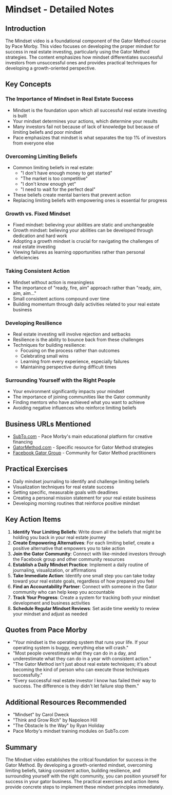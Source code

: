 # Mindset - Detailed Notes

## Introduction
The Mindset video is a foundational component of the Gator Method course by Pace Morby. This video focuses on developing the proper mindset for success in real estate investing, particularly using the Gator Method strategies. The content emphasizes how mindset differentiates successful investors from unsuccessful ones and provides practical techniques for developing a growth-oriented perspective.

## Key Concepts

### The Importance of Mindset in Real Estate Success
- Mindset is the foundation upon which all successful real estate investing is built
- Your mindset determines your actions, which determine your results
- Many investors fail not because of lack of knowledge but because of limiting beliefs and poor mindset
- Pace emphasizes that mindset is what separates the top 1% of investors from everyone else

### Overcoming Limiting Beliefs
- Common limiting beliefs in real estate:
  - "I don't have enough money to get started"
  - "The market is too competitive"
  - "I don't know enough yet"
  - "I need to wait for the perfect deal"
- These beliefs create mental barriers that prevent action
- Replacing limiting beliefs with empowering ones is essential for progress

### Growth vs. Fixed Mindset
- Fixed mindset: believing your abilities are static and unchangeable
- Growth mindset: believing your abilities can be developed through dedication and hard work
- Adopting a growth mindset is crucial for navigating the challenges of real estate investing
- Viewing failures as learning opportunities rather than personal deficiencies

### Taking Consistent Action
- Mindset without action is meaningless
- The importance of "ready, fire, aim" approach rather than "ready, aim, aim, aim..."
- Small consistent actions compound over time
- Building momentum through daily activities related to your real estate business

### Developing Resilience
- Real estate investing will involve rejection and setbacks
- Resilience is the ability to bounce back from these challenges
- Techniques for building resilience:
  - Focusing on the process rather than outcomes
  - Celebrating small wins
  - Learning from every experience, especially failures
  - Maintaining perspective during difficult times

### Surrounding Yourself with the Right People
- Your environment significantly impacts your mindset
- The importance of joining communities like the Gator community
- Finding mentors who have achieved what you want to achieve
- Avoiding negative influences who reinforce limiting beliefs

## Business URLs Mentioned
- [SubTo.com](https://subto.com) - Pace Morby's main educational platform for creative financing
- [GatorMethod.com](https://gatormethod.com) - Specific resource for Gator Method strategies
- [Facebook Gator Group](https://www.facebook.com/groups/gatormethod) - Community for Gator Method practitioners

## Practical Exercises
- Daily mindset journaling to identify and challenge limiting beliefs
- Visualization techniques for real estate success
- Setting specific, measurable goals with deadlines
- Creating a personal mission statement for your real estate business
- Developing morning routines that reinforce positive mindset

## Key Action Items
1. **Identify Your Limiting Beliefs**: Write down all the beliefs that might be holding you back in your real estate journey
2. **Create Empowering Alternatives**: For each limiting belief, create a positive alternative that empowers you to take action
3. **Join the Gator Community**: Connect with like-minded investors through the Facebook group and other community resources
4. **Establish a Daily Mindset Practice**: Implement a daily routine of journaling, visualization, or affirmations
5. **Take Immediate Action**: Identify one small step you can take today toward your real estate goals, regardless of how prepared you feel
6. **Find an Accountability Partner**: Connect with someone in the Gator community who can help keep you accountable
7. **Track Your Progress**: Create a system for tracking both your mindset development and business activities
8. **Schedule Regular Mindset Reviews**: Set aside time weekly to review your mindset and adjust as needed

## Quotes from Pace Morby
- "Your mindset is the operating system that runs your life. If your operating system is buggy, everything else will crash."
- "Most people overestimate what they can do in a day, and underestimate what they can do in a year with consistent action."
- "The Gator Method isn't just about real estate techniques; it's about becoming the kind of person who can execute those techniques successfully."
- "Every successful real estate investor I know has failed their way to success. The difference is they didn't let failure stop them."

## Additional Resources Recommended
- "Mindset" by Carol Dweck
- "Think and Grow Rich" by Napoleon Hill
- "The Obstacle Is the Way" by Ryan Holiday
- Pace Morby's mindset training modules on SubTo.com

## Summary
The Mindset video establishes the critical foundation for success in the Gator Method. By developing a growth-oriented mindset, overcoming limiting beliefs, taking consistent action, building resilience, and surrounding yourself with the right community, you can position yourself for success in your gator business. The practical exercises and action items provide concrete steps to implement these mindset principles immediately.
